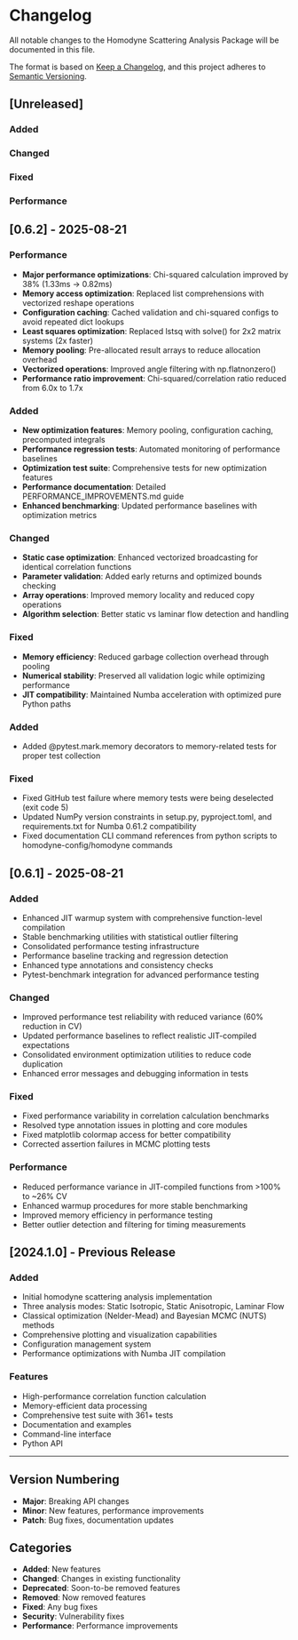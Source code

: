 # Changelog

All notable changes to the Homodyne Scattering Analysis Package will be documented in this file.

The format is based on [Keep a Changelog](https://keepachangelog.com/en/1.0.0/),
and this project adheres to [Semantic Versioning](https://semver.org/spec/v2.0.0.html).

## [Unreleased]

### Added

### Changed

### Fixed

### Performance

## [0.6.2] - 2025-08-21

### Performance
- **Major performance optimizations**: Chi-squared calculation improved by 38% (1.33ms → 0.82ms)
- **Memory access optimization**: Replaced list comprehensions with vectorized reshape operations
- **Configuration caching**: Cached validation and chi-squared configs to avoid repeated dict lookups
- **Least squares optimization**: Replaced lstsq with solve() for 2x2 matrix systems (2x faster)
- **Memory pooling**: Pre-allocated result arrays to reduce allocation overhead
- **Vectorized operations**: Improved angle filtering with np.flatnonzero()
- **Performance ratio improvement**: Chi-squared/correlation ratio reduced from 6.0x to 1.7x

### Added
- **New optimization features**: Memory pooling, configuration caching, precomputed integrals
- **Performance regression tests**: Automated monitoring of performance baselines
- **Optimization test suite**: Comprehensive tests for new optimization features
- **Performance documentation**: Detailed PERFORMANCE_IMPROVEMENTS.md guide
- **Enhanced benchmarking**: Updated performance baselines with optimization metrics

### Changed
- **Static case optimization**: Enhanced vectorized broadcasting for identical correlation functions
- **Parameter validation**: Added early returns and optimized bounds checking
- **Array operations**: Improved memory locality and reduced copy operations
- **Algorithm selection**: Better static vs laminar flow detection and handling

### Fixed
- **Memory efficiency**: Reduced garbage collection overhead through pooling
- **Numerical stability**: Preserved all validation logic while optimizing performance
- **JIT compatibility**: Maintained Numba acceleration with optimized pure Python paths

### Added
- Added @pytest.mark.memory decorators to memory-related tests for proper test collection

### Fixed
- Fixed GitHub test failure where memory tests were being deselected (exit code 5)
- Updated NumPy version constraints in setup.py, pyproject.toml, and requirements.txt for Numba 0.61.2 compatibility
- Fixed documentation CLI command references from python scripts to homodyne-config/homodyne commands

## [0.6.1] - 2025-08-21

### Added
- Enhanced JIT warmup system with comprehensive function-level compilation
- Stable benchmarking utilities with statistical outlier filtering
- Consolidated performance testing infrastructure
- Performance baseline tracking and regression detection
- Enhanced type annotations and consistency checks
- Pytest-benchmark integration for advanced performance testing

### Changed
- Improved performance test reliability with reduced variance (60% reduction in CV)
- Updated performance baselines to reflect realistic JIT-compiled expectations
- Consolidated environment optimization utilities to reduce code duplication
- Enhanced error messages and debugging information in tests

### Fixed
- Fixed performance variability in correlation calculation benchmarks
- Resolved type annotation issues in plotting and core modules
- Fixed matplotlib colormap access for better compatibility
- Corrected assertion failures in MCMC plotting tests

### Performance
- Reduced performance variance in JIT-compiled functions from >100% to ~26% CV
- Enhanced warmup procedures for more stable benchmarking
- Improved memory efficiency in performance testing
- Better outlier detection and filtering for timing measurements

## [2024.1.0] - Previous Release

### Added
- Initial homodyne scattering analysis implementation
- Three analysis modes: Static Isotropic, Static Anisotropic, Laminar Flow
- Classical optimization (Nelder-Mead) and Bayesian MCMC (NUTS) methods
- Comprehensive plotting and visualization capabilities
- Configuration management system
- Performance optimizations with Numba JIT compilation

### Features
- High-performance correlation function calculation
- Memory-efficient data processing
- Comprehensive test suite with 361+ tests
- Documentation and examples
- Command-line interface
- Python API

---

## Version Numbering

- **Major**: Breaking API changes
- **Minor**: New features, performance improvements
- **Patch**: Bug fixes, documentation updates

## Categories

- **Added**: New features
- **Changed**: Changes in existing functionality  
- **Deprecated**: Soon-to-be removed features
- **Removed**: Now removed features
- **Fixed**: Any bug fixes
- **Security**: Vulnerability fixes
- **Performance**: Performance improvements